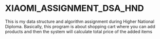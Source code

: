 # XIAOMI_ASSIGNMENT_DSA_HND
This is my data structure and algorithm assignment during Higher National Diploma. 
Basically, this program is about shopping cart where you can add products and then the system will calculate total price of the added items   
